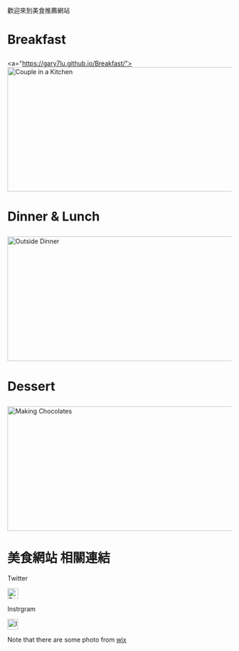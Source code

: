 <h0> 歡迎來到美食推薦網站 </h0>


<h1>    
  
  Breakfast   </h1>
<a="https://gary7lu.github.io/Breakfast/">
<img id="comp-ja6kq5fb3imgimage" style="object-position: 50% 50%; width: 560px; height: 280px; object-fit: cover;" alt="Couple in a Kitchen" data-type="image" src="https://static.wixstatic.com/media/01644db689fb4d349635ef847be71017.jpg/v1/fill/w_280,h_280,al_c,q_80,usm_0.66_1.00_0.01/Couple%20in%20a%20Kitchen.webp" tilte="click"></a>



<h1>   
  
  Dinner & Lunch  </h1>
<img id="comp-ja6kq5fb1imgimage" alt="Outside Dinner" data-type="image" src="https://static.wixstatic.com/media/3053efb8cad14b2188b48df41aa303cf.jpg/v1/fill/w_280,h_280,al_c,q_80,usm_0.66_1.00_0.01/Outside%20Dinner.webp" style="width: 560px; height: 280px; object-fit: cover;">



<h1>      
  
  Dessert      </h1>
<img id="comp-ja6kq5fbimgimage" alt="Making Chocolates" data-type="image" src="https://static.wixstatic.com/media/a97347d205194af6b032e1efa1ade4b6.jpg/v1/fill/w_280,h_280,al_c,q_80,usm_0.66_1.00_0.01/Making%20Chocolates.webp" style="width: 560px; height: 280px; object-fit: cover;">


<h1>  
  美食網站 相關連結  </h1>

<p> 
  
  Twitter </p>
<a href="https://twitter.com/twitterfood"> <img id="comp-imw36oii1imageimageimage" alt="Twitter Social Icon" data-type="image" src="https://static.wixstatic.com/media/9c4b521dd2404cd5a05ed6115f3a0dc8.png/v1/fill/w_24,h_24,al_c,q_80,usm_0.66_1.00_0.01/9c4b521dd2404cd5a05ed6115f3a0dc8.webp"     style="width: 24px; height: 24px; object-fit: cover;"></a>




<p>
  Instrgram</p>

<a href ="https://www.instagram.com/love_food/"> <img id="comp-imw36oii0imageimageimage" alt="Instagram Social Icon" data-type="image" src="https://static.wixstatic.com/media/8d6893330740455c96d218258a458aa4.png/v1/fill/w_24,h_24,al_c,q_80,usm_0.66_1.00_0.01/8d6893330740455c96d218258a458aa4.webp" style="width: 24px; height: 24px; object-fit: cover;"></a>




<p>Note that there are some photo from <a href="https://www.wix.com/">wix</a></p>

